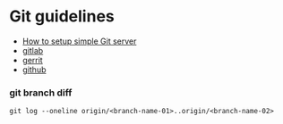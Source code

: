 # Git guidelines

* [How to setup simple Git server](https://git-scm.com/book/en/v2/Git-on-the-Server-Setting-Up-the-Server)
* [gitlab](gitlab)
* [gerrit](gerrit)
* [github](github)

### git branch diff
```
git log --oneline origin/<branch-name-01>..origin/<branch-name-02>
```
